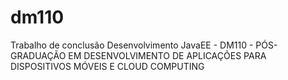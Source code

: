 # dm110
Trabalho de conclusão Desenvolvimento JavaEE - DM110 - PÓS-GRADUAÇÃO EM DESENVOLVIMENTO DE APLICAÇÕES PARA DISPOSITIVOS MÓVEIS E CLOUD COMPUTING
